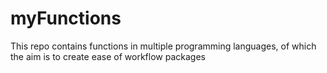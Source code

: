 # myFunctions
This repo contains functions in multiple programming languages, of which the aim is to create ease of workflow packages
